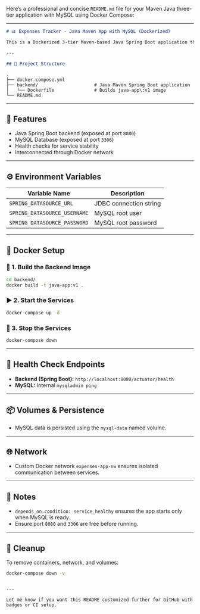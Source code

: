Here’s a professional and concise `README.md` file for your Maven Java three-tier application with MySQL using Docker Compose:

---

```markdown
# 📊 Expenses Tracker - Java Maven App with MySQL (Dockerized)

This is a Dockerized 3-tier Maven-based Java Spring Boot application that connects to a MySQL database. The project demonstrates container orchestration using Docker Compose.

---

## 📁 Project Structure

````
```
.
├── docker-compose.yml
├── backend/                     # Java Maven Spring Boot application
│   └── Dockerfile               # Builds java-app\:v1 image
└── README.md

```

---

## 🚀 Features

- Java Spring Boot backend (exposed at port `8080`)
- MySQL Database (exposed at port `3306`)
- Health checks for service stability
- Interconnected through Docker network

---

## ⚙️ Environment Variables

| Variable Name               | Description                 |
|----------------------------|-----------------------------|
| `SPRING_DATASOURCE_URL`    | JDBC connection string      |
| `SPRING_DATASOURCE_USERNAME` | MySQL root user             |
| `SPRING_DATASOURCE_PASSWORD` | MySQL root password         |

---

## 🐳 Docker Setup

### 🔧 1. Build the Backend Image

```bash
cd backend/
docker build -t java-app:v1 .
````

### ▶️ 2. Start the Services

```bash
docker-compose up -d
```

### 🔁 3. Stop the Services

```bash
docker-compose down
```

---

## 🧪 Health Check Endpoints

* **Backend (Spring Boot):** `http://localhost:8080/actuator/health`
* **MySQL:** Internal `mysqladmin ping`

---

## 📦 Volumes & Persistence

* MySQL data is persisted using the `mysql-data` named volume.

---

## 🌐 Network

* Custom Docker network `expenses-app-nw` ensures isolated communication between services.

---

## 📜 Notes

* `depends_on.condition: service_healthy` ensures the app starts only when MySQL is ready.
* Ensure port `8080` and `3306` are free before running.

---

## 🧹 Cleanup

To remove containers, network, and volumes:

```bash
docker-compose down -v
```

```

---

Let me know if you want this README customized further for GitHub with badges or CI setup.
```

